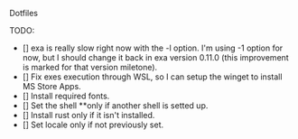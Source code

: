 Dotfiles

TODO:

- [] exa is really slow right now with the -l option. I'm using -1 option for now, but I should change it back in exa version 0.11.0 (this improvement is marked for that version miletone).
- [] Fix exes execution through WSL, so I can setup the winget to install MS Store Apps.
- [] Install required fonts.
- [] Set the shell **only if another shell is setted up.
- [] Install rust only if it isn't installed.
- [] Set locale only if not previously set.
